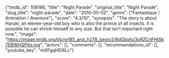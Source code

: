 {"tmdb_id": 106186, "title": "Night Parade", "original_title": "Night Parade", "slug_title": "night-parade", "date": "2010-05-02", "genre": ["Fantastique / Animation / Aventure"], "score": "4.3/10", "synopsis": "The story is about Haruki, an eleven-year-old boy who is also the prince of all insects. It is possible he can shrink himself to any size. But that isn't important right now.", "image": "https://image.tmdb.org/t/p/w185_and_h278_bestv2/8dGbohz3oRZCnFHtSk7EBWHQP4e.jpg", "actors": [], "comments": [], "recommandations_id": [], "youtube_key": "mXFgqHEi6Lc"}